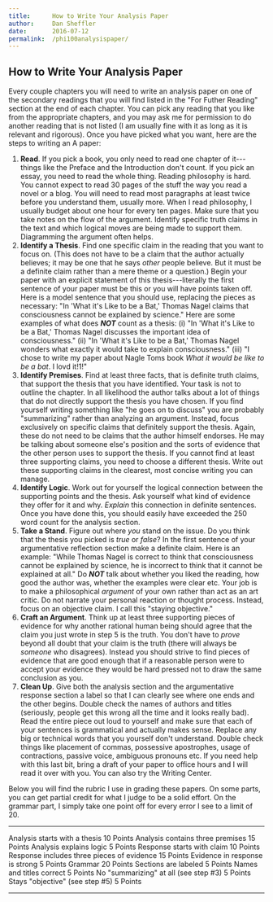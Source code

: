 ```yaml
---
title:      How to Write Your Analysis Paper
author:     Dan Sheffler
date:       2016-07-12
permalink:  /phi100analysispaper/
---
```



## How to Write Your Analysis Paper ##


Every couple chapters you will need to write an analysis paper on one of the secondary readings that you will find listed in the "For Futher Reading" section at the end of each chapter.  You can pick any reading that you like from the appropriate chapters, and you may ask me for permission to do another reading that is not listed (I am usually fine with it as long as it is relevant and rigorous).  Once you have picked what you want, here are the steps to writing an A paper:

1. **Read**. If you pick a book, you only need to read one chapter
   of it---things like the Preface and the Introduction don't
   count.  If you pick an essay, you need to read the whole thing.
   Reading philosophy is hard. You cannot expect to read 30 pages
   of the stuff the way you read a novel or a blog.  You will need
   to read most paragraphs at least twice before you understand
   them, usually more.  When I read philosophy, I usually budget
   about one hour for every ten pages.  Make sure that you take
   notes on the flow of the argument.  Identify specific truth
   claims in the text and which logical moves are being made to
   support them.  Diagramming the argument often helps.
2. **Identify a Thesis**.  Find one specific claim in the reading
   that you want to focus on.  (This does not have to be a claim
   that the author actually believes; it may be one that he says
   *other* people believe. But it must be a definite claim rather
   than a mere theme or a question.)  Begin your paper with an
   explicit statement of this thesis---literally the first sentence
   of your paper must be this or you will have points taken off.
   Here is a model sentence that you should use, replacing the
   pieces as necessary: "In 'What it's Like to be a Bat,' Thomas
   Nagel claims that consciousness cannot be explained by science."
   Here are some examples of what does ***NOT*** count as a thesis: (i) "In 'What it's Like to be a Bat,' Thomas Nagel discusses the
   important idea of consciousness." (ii) "In 'What it's Like to be
   a Bat,' Thomas Nagel wonders what exactly it would take to
   explain consciousness." (iii) "I chose to write my paper about
   Nagle Toms book *What it would be like to be a bat*.  I lovd
   it!1!"
3. **Identify Premises**.  Find at least three facts, that is
   definite truth claims, that support the thesis that you have
   identified.  Your task is not to outline the chapter.  In all
   likelihood the author talks about a lot of things that do not
   directly support the thesis you have chosen.  If you find
   yourself writing something like "he goes on to discuss" you are
   probably "summarizing" rather than analyzing an argument.
   Instead, focus exclusively on specific claims that definitely
   support the thesis.  Again, these do not need to be claims that
   the author himself endorses.  He may be talking about someone
   else's
   position and the sorts of evidence that the other person uses to
   support the thesis.  If you cannot find at least three
   supporting claims, you need to choose a different thesis.  Write
   out these supporting claims in the clearest, most concise
   writing you can manage.
4. **Identify Logic**.  Work out for yourself the logical
   connection between the supporting points and the thesis.  Ask
   yourself what kind of evidence they offer for it and why.
   *Explain* this connection in definite sentences.  Once you have
   done this, you should easily have exceeded the 250 word count
   for the analysis section.
5. **Take a Stand**.  Figure out where *you* stand on the issue.
   Do you think that the thesis you picked is *true* or *false*?
   In the first sentence of your argumentative reflection section
   make a definite claim.  Here is an example: "While Thomas Nagel
   is correct to think that consciousness cannot be explained by
   science, he is incorrect to think that it cannot be explained at
   all."  Do ***NOT*** talk about whether you liked the reading,
   how good the author was, whether the examples were clear etc.
   Your job is to make a philosophical *argument* of your own
   rather than act as an art critic.  Do not narrate your personal
   reaction or thought process.  Instead, focus on an objective
   claim.  I call this "staying objective."
6. **Craft an Argument**.  Think up at least three supporting
   pieces of evidence for why another rational human being should
   agree that the claim you just wrote in step 5 is the truth.  You
   don't have to *prove* beyond all doubt that your claim is the
   truth (there will always be *someone* who disagrees).  Instead
   you should strive to find pieces of evidence that are good
   enough that if a reasonable person were to accept your evidence
   they would be hard pressed not to draw the same conclusion as
   you.
7. **Clean Up**.  Give both the analysis section and the
   argumentative response section a label so that I can clearly see
   where one ends and the other begins.  Double check the names of
   authors and titles (seriously, people get this wrong all the
   time and it looks really bad).  Read the entire piece out loud
   to yourself and make sure that each of your sentences is
   grammatical and actually makes sense.  Replace any big or
   technical words that you yourself don't understand.  Double
   check things like placement of commas, possessive apostrophes,
   usage of contractions, passive voice, ambiguous pronouns etc.
   If you need help with this last bit, bring a draft of your paper
   to office hours and I will read it over with you.  You can also
   try the Writing Center.


Below you will find the rubric I use in grading these papers.  On some parts, you can get partial credit for what I judge to be a solid effort.  On the grammar part, I simply take one point off for every error I see to a limit of 20.

--------------------------------------------------- -------------------
Analysis starts with a thesis                       10 Points
Analysis contains three premises                    15 Points
Analysis explains logic                             5 Points
Response starts with claim                          10 Points
Response includes three pieces of evidence          15 Points
Evidence in response is strong                      5 Points
Grammar                                             20 Points
Sections are labeled                                5 Points
Names and titles correct                            5 Points
No "summarizing" at all (see step #3)               5 Points
Stays "objective" (see step #5)                     5 Points
--------------------------------------------------- -------------------